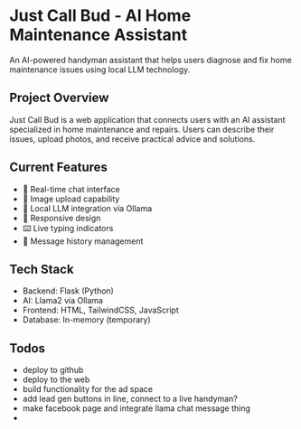 # Just Call Bud - AI Home Maintenance Assistant

An AI-powered handyman assistant that helps users diagnose and fix home maintenance issues using local LLM technology.

## Project Overview
Just Call Bud is a web application that connects users with an AI assistant specialized in home maintenance and repairs. Users can describe their issues, upload photos, and receive practical advice and solutions.

## Current Features
- 💬 Real-time chat interface
- 📸 Image upload capability
- 🤖 Local LLM integration via Ollama
- 📱 Responsive design
- ⌨️ Live typing indicators
- 🔄 Message history management

## Tech Stack
- Backend: Flask (Python)
- AI: Llama2 via Ollama
- Frontend: HTML, TailwindCSS, JavaScript
- Database: In-memory (temporary)

## Todos
-  deploy to github
-  deploy to the web 
-  build functionality for the ad space
-  add lead gen buttons in line, connect to a live handyman?
-  make facebook page and integrate llama chat message thing
-  
